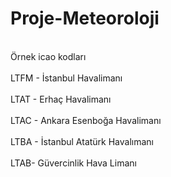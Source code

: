# Proje-Meteoroloji
<br>Örnek icao kodları</br>
<br>LTFM - İstanbul Havalimanı</br>
<br>LTAT - Erhaç Havalimanı</br>
<br>LTAC - Ankara Esenboğa Havalimanı</br>
<br>LTBA - İstanbul Atatürk Havalımanı</br>
<br>LTAB- Güvercinlik Hava Limanı</br>
